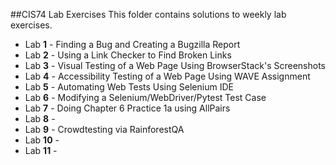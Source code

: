 ##CIS74 Lab Exercises 
This folder contains solutions to weekly lab exercises.
- Lab **1** - Finding a Bug and Creating a Bugzilla Report
- Lab **2** - Using a Link Checker to Find Broken Links
- Lab **3** - Visual Testing of a Web Page Using BrowserStack's Screenshots
- Lab **4** - Accessibility Testing of a Web Page Using WAVE Assignment
- Lab **5** - Automating Web Tests Using Selenium IDE
- Lab **6** - Modifying a Selenium/WebDriver/Pytest Test Case
- Lab **7** - Doing Chapter 6 Practice 1a using AllPairs
- Lab **8** -
- Lab **9** - Crowdtesting via RainforestQA
- Lab **10** -
- Lab **11** -
